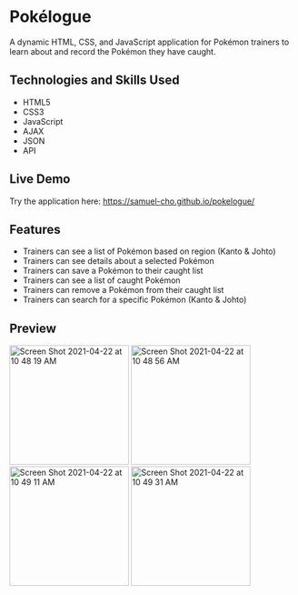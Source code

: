 # Pokélogue

A dynamic HTML, CSS, and JavaScript application for Pokémon trainers to learn about and record the Pokémon they have caught.

## Technologies and Skills Used

* HTML5
* CSS3
* JavaScript
* AJAX
* JSON
* API

## Live Demo

Try the application here: https://samuel-cho.github.io/pokelogue/

## Features

* Trainers can see a list of Pokémon based on region (Kanto & Johto)
* Trainers can see details about a selected Pokémon
* Trainers can save a Pokémon to their caught list
* Trainers can see a list of caught Pokémon
* Trainers can remove a Pokémon from their caught list
* Trainers can search for a specific Pokémon (Kanto & Johto)



## Preview

<img width="210" alt="Screen Shot 2021-04-22 at 10 48 19 AM" src="https://user-images.githubusercontent.com/76749207/115763685-927cc780-a359-11eb-9b00-ffdf2b1841ee.png"> <img width="210" alt="Screen Shot 2021-04-22 at 10 48 56 AM" src="https://user-images.githubusercontent.com/76749207/115763696-94df2180-a359-11eb-916b-29fb3833e324.png"> <img width="210" alt="Screen Shot 2021-04-22 at 10 49 11 AM" src="https://user-images.githubusercontent.com/76749207/115763705-97417b80-a359-11eb-962e-48847273cc26.png"> <img width="210" alt="Screen Shot 2021-04-22 at 10 49 31 AM" src="https://user-images.githubusercontent.com/76749207/115763713-990b3f00-a359-11eb-8ce0-6018cfd1515b.png">


